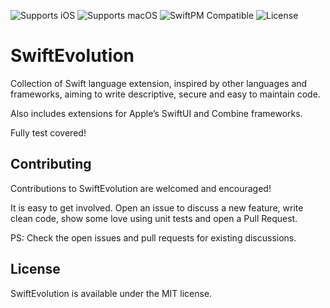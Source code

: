 ![Supports iOS](https://img.shields.io/badge/iOS-Supported-blue.svg)
![Supports macOS](https://img.shields.io/badge/macOS-Supported-blue.svg)
![SwiftPM Compatible](https://img.shields.io/badge/SwiftPM-Compatible-brightgreen.svg)
![License](https://img.shields.io/badge/license-MIT-green)

# SwiftEvolution

Collection of Swift language extension, inspired by other languages and frameworks, aiming to write descriptive, secure and easy to maintain code.

Also includes extensions for Apple’s SwiftUI and Combine frameworks.

Fully test covered!

## Contributing

Contributions to SwiftEvolution are welcomed and encouraged!

It is easy to get involved. Open an issue to discuss a new feature, write clean code, show some love using unit tests and open a Pull Request.

PS: Check the open issues and pull requests for existing discussions.

## License

SwiftEvolution is available under the MIT license.
